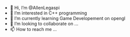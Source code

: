 - 👋 Hi, I’m @AllenLegaspi
- 👀 I’m interested in C++ programming
- 🌱 I’m currently learning Game Developement on opengl
- 💞️ I’m looking to collaborate on ...
- 📫 How to reach me ...

<!---
AllenLegaspi/AllenLegaspi is a ✨ special ✨ repository because its `README.md` (this file) appears on your GitHub profile.
You can click the Preview link to take a look at your changes.
--->
